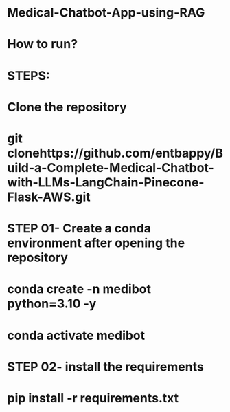 # Medical-Chatbot-App-using-RAG
# How to run?
# STEPS:
# Clone the repository

# git clonehttps://github.com/entbappy/Build-a-Complete-Medical-Chatbot-with-LLMs-LangChain-Pinecone-Flask-AWS.git
# STEP 01- Create a conda environment after opening the repository
# conda create -n medibot python=3.10 -y
# conda activate medibot
# STEP 02- install the requirements
# pip install -r requirements.txt